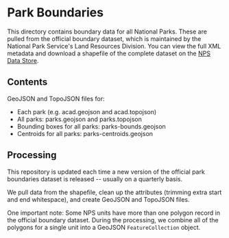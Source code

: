 # Park Boundaries

This directory contains boundary data for all National Parks. These are pulled from the official boundary dataset, which is maintained by the National Park Service's Land Resources Division. You can view the full XML metadata and download a shapefile of the complete dataset on the [NPS Data Store](https://irma.nps.gov/App/Reference/Profile/2196725).

## Contents

GeoJSON and TopoJSON files for:

  - Each park (e.g. acad.geojson and acad.topojson)
  - All parks: parks.geojson and parks.topojson
  - Bounding boxes for all parks: parks-bounds.geojson
  - Centroids for all parks: parks-centroids.geojson

## Processing

This repository is updated each time a new version of the official park boundaries dataset is released -- usually on a quarterly basis.

We pull data from the shapefile, clean up the attributes (trimming extra start and end whitespace), and create GeoJSON and TopoJSON files.

One important note: Some NPS units have more than one polygon record in the official boundary dataset. During the processing, we combine all of the polygons for a single unit into a GeoJSON `FeatureCollection` object.
